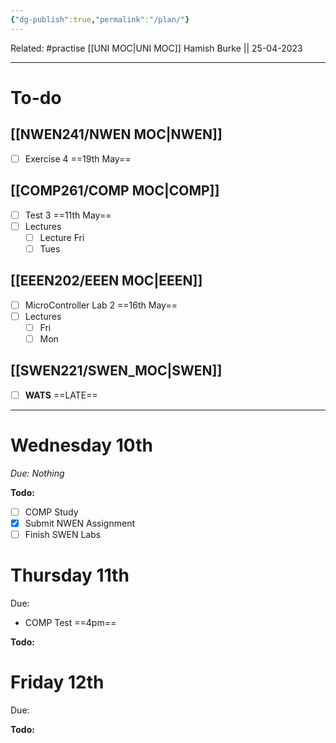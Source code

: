 ```yaml
---
{"dg-publish":true,"permalink":"/plan/"}
---
```


Related: #practise 
[[UNI MOC\|UNI MOC]]
Hamish Burke || 25-04-2023
***

# To-do

## [[NWEN241/NWEN MOC\|NWEN]]

- [ ] Exercise 4 ==19th May==

## [[COMP261/COMP MOC\|COMP]]

- [ ] Test 3 ==11th May==
- [ ] Lectures
	- [ ] Lecture Fri
	- [ ] Tues

## [[EEEN202/EEEN MOC\|EEEN]]

- [ ] MicroController Lab 2 ==16th May==
- [ ] Lectures
	- [ ] Fri
	- [ ] Mon

## [[SWEN221/SWEN_MOC\|SWEN]]

- [ ] **WATS** ==LATE==



***

# Wednesday 10th

*Due: Nothing*

**Todo:**
- [ ] COMP Study
- [x] Submit NWEN Assignment
- [ ] Finish SWEN Labs

# Thursday 11th

Due: 
- COMP Test ==4pm==

**Todo:**

# Friday 12th

Due: 

**Todo:**



